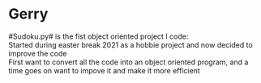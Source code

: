 # Gerry
#Sudoku.py# is the fist object oriented project I code:  
  Started during easter break 2021 as a hobbie project and now decided to improve the code  
    First want to convert all the code into an object oriented program, and a time goes on want to impove it and make it more efficient
